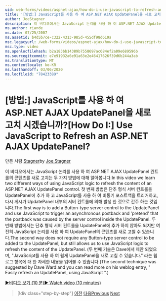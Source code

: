 ```yaml
---
uid: web-forms/videos/aspnet-ajax/how-do-i-use-javascript-to-refresh-an-aspnet-ajax-updatepanel
title: '[방법:] JavaScript를 사용 하 여 ASP.NET AJAX UpdatePanel을 새로 고치 시겠습니까? | Microsoft Docs'
author: JoeStagner
description: 이 비디오에서는 JavaScript 논리를 사용 하 여 ASP.NET AJAX UpdatePanel 컨트롤의 콘텐츠를 새로 고치는 두 가지 방법에 대해 알아봅니다. 첫 번째 방법은 ...를 추가 하는 것입니다.
ms.author: riande
ms.date: 07/25/2007
ms.assetid: b4d5b7ce-c322-4313-985d-455df98d619a
msc.legacyurl: /web-forms/videos/aspnet-ajax/how-do-i-use-javascript-to-refresh-an-aspnet-ajax-updatepanel
msc.type: video
ms.openlocfilehash: b2a183bb14389b7558697ac684ef2a09e689596b
ms.sourcegitcommit: e7e91932a6e91a63e2e46417626f39d6b244a3ab
ms.translationtype: MT
ms.contentlocale: ko-KR
ms.lasthandoff: 03/06/2020
ms.locfileid: "78423389"
---
```

# <a name="how-do-i-use-javascript-to-refresh-an-aspnet-ajax-updatepanel"></a><span data-ttu-id="bf58b-105">[방법:] JavaScript를 사용 하 여 ASP.NET AJAX UpdatePanel을 새로 고치 시겠습니까?</span><span class="sxs-lookup"><span data-stu-id="bf58b-105">[How Do I:] Use JavaScript to Refresh an ASP.NET AJAX UpdatePanel?</span></span>

<span data-ttu-id="bf58b-106">만든 사람 [Stagner](https://github.com/JoeStagner)</span><span class="sxs-lookup"><span data-stu-id="bf58b-106">by [Joe Stagner](https://github.com/JoeStagner)</span></span>

<span data-ttu-id="bf58b-107">이 비디오에서는 JavaScript 논리를 사용 하 여 ASP.NET AJAX UpdatePanel 컨트롤의 콘텐츠를 새로 고치는 두 가지 방법에 대해 알아봅니다.</span><span class="sxs-lookup"><span data-stu-id="bf58b-107">In this video we learn two different ways of using JavaScript logic to refresh the content of an ASP.NET AJAX UpdatePanel control.</span></span> <span data-ttu-id="bf58b-108">첫 번째 방법은 단추 형식 서버 컨트롤을 UpdatePanel에 추가 하 고 JavaScript를 사용 하 여 비동기 포스트백을 트리거하고, 다시 게시가 UpdatePanel 내부의 서버 컨트롤에 의해 발생 한 것으로 간주 하는 것입니다.</span><span class="sxs-lookup"><span data-stu-id="bf58b-108">The first way is to add a Button-type server control to the UpdatePanel and use JavaScript to trigger an asynchronous postback and 'pretend' that the postback was caused by the server control inside the UpdatePanel.</span></span> <span data-ttu-id="bf58b-109">두 번째 방법에서는 단추 형식 서버 컨트롤을 UpdatePanel에 추가 하지 않아도 되지만 여전히 JavaScript 논리를 사용 하 여 UpdatePanel의 콘텐츠를 새로 고칠 수 있습니다.</span><span class="sxs-lookup"><span data-stu-id="bf58b-109">The second way does not require any Button-type server control to be added to the UpdatePanel, but still allows us to use JavaScript logic to refresh the content of the UpdatePanel.</span></span> <span data-ttu-id="bf58b-110">(두 번째 기술은 Dave에서 제안 되었으며, "JavaScript를 사용 하 여 쉽게 UpdatePanel을 새로 고칠 수 있습니다." 라는 웹 로그 항목에 대 한 자세한 내용을 읽어볼 수 있습니다.</span><span class="sxs-lookup"><span data-stu-id="bf58b-110">(The second technique was suggested by Dave Ward and you can read more on his weblog entry, " Easily refresh an UpdatePanel, using JavaScript ".)</span></span>

[<span data-ttu-id="bf58b-111">&#9654;비디오 보기 (10 분)</span><span class="sxs-lookup"><span data-stu-id="bf58b-111">&#9654; Watch video (10 minutes)</span></span>](https://channel9.msdn.com/Blogs/ASP-NET-Site-Videos/how-do-i-use-javascript-to-refresh-an-aspnet-ajax-updatepanel)

> [!div class="step-by-step"]
> <span data-ttu-id="bf58b-112">[이전](how-do-i-build-a-custom-aspnet-ajax-server-control.md)
> [다음](how-do-i-determine-whether-an-asynchronous-postback-has-occurred.md)</span><span class="sxs-lookup"><span data-stu-id="bf58b-112">[Previous](how-do-i-build-a-custom-aspnet-ajax-server-control.md)
[Next](how-do-i-determine-whether-an-asynchronous-postback-has-occurred.md)</span></span>
